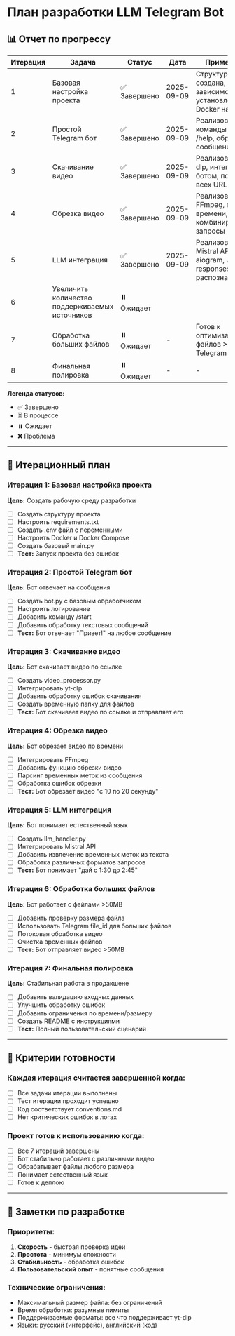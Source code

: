 # План разработки LLM Telegram Bot

## 📊 Отчет по прогрессу

| Итерация | Задача                    | Статус        | Дата       | Примечания                                                           |
| -------- | ------------------------- | ------------- | ---------- | -------------------------------------------------------------------- |
| 1        | Базовая настройка проекта | ✅ Завершено  | 2025-09-09 | Структура создана, зависимости установлены, Docker настроен          |
| 2        | Простой Telegram бот      | ✅ Завершено  | 2025-09-09 | Реализованы команды /start, /help, обработка сообщений               |
| 3        | Скачивание видео          | ✅ Завершено  | 2025-09-09 | Реализован yt-dlp, интеграция с ботом, поддержка всех URL            |
| 4        | Обрезка видео             | ✅ Завершено  | 2025-09-09 | Реализован FFmpeg, парсинг времени, комбинированные запросы          |
| 5        | LLM интеграция            | ✅ Завершено  | 2025-09-09 | Реализован Mistral API, aiogram, JSON responses, умное распознавание |
| 6        | Увеличить количество поддерживаемых источников                          | ⏸️ Ожидает    |            |                                                                      |
| 7        | Обработка больших файлов  | ⏸️ Ожидает    | -          | Готов к оптимизации для файлов >50MB с Telegram file_id              |
| 8        | Финальная полировка       | ⏸️ Ожидает    | -          | -                                                                    |

**Легенда статусов:**

- ✅ Завершено
- ⏳ В процессе
- ⏸️ Ожидает
- ❌ Проблема

---

## 🚀 Итерационный план

### Итерация 1: Базовая настройка проекта

**Цель:** Создать рабочую среду разработки

- [ ] Создать структуру проекта
- [ ] Настроить requirements.txt
- [ ] Создать .env файл с переменными
- [ ] Настроить Docker и Docker Compose
- [ ] Создать базовый main.py
- [ ] **Тест:** Запуск проекта без ошибок

### Итерация 2: Простой Telegram бот

**Цель:** Бот отвечает на сообщения

- [ ] Создать bot.py с базовым обработчиком
- [ ] Настроить логирование
- [ ] Добавить команду /start
- [ ] Добавить обработку текстовых сообщений
- [ ] **Тест:** Бот отвечает "Привет!" на любое сообщение

### Итерация 3: Скачивание видео

**Цель:** Бот скачивает видео по ссылке

- [ ] Создать video_processor.py
- [ ] Интегрировать yt-dlp
- [ ] Добавить обработку ошибок скачивания
- [ ] Создать временную папку для файлов
- [ ] **Тест:** Бот скачивает видео по ссылке и отправляет его

### Итерация 4: Обрезка видео

**Цель:** Бот обрезает видео по времени

- [ ] Интегрировать FFmpeg
- [ ] Добавить функцию обрезки видео
- [ ] Парсинг временных меток из сообщения
- [ ] Обработка ошибок обрезки
- [ ] **Тест:** Бот обрезает видео "с 10 по 20 секунду"

### Итерация 5: LLM интеграция

**Цель:** Бот понимает естественный язык

- [ ] Создать llm_handler.py
- [ ] Интегрировать Mistral API
- [ ] Добавить извлечение временных меток из текста
- [ ] Обработка различных форматов запросов
- [ ] **Тест:** Бот понимает "дай с 1:30 до 2:45"

### Итерация 6: Обработка больших файлов

**Цель:** Бот работает с файлами >50MB

- [ ] Добавить проверку размера файла
- [ ] Использовать Telegram file_id для больших файлов
- [ ] Потоковая обработка видео
- [ ] Очистка временных файлов
- [ ] **Тест:** Бот отправляет видео >50MB

### Итерация 7: Финальная полировка

**Цель:** Стабильная работа в продакшене

- [ ] Добавить валидацию входных данных
- [ ] Улучшить обработку ошибок
- [ ] Добавить ограничения по времени/размеру
- [ ] Создать README с инструкциями
- [ ] **Тест:** Полный пользовательский сценарий

---

## 🎯 Критерии готовности

### Каждая итерация считается завершенной когда:

- [ ] Все задачи итерации выполнены
- [ ] Тест итерации проходит успешно
- [ ] Код соответствует conventions.md
- [ ] Нет критических ошибок в логах

### Проект готов к использованию когда:

- [ ] Все 7 итераций завершены
- [ ] Бот стабильно работает с различными видео
- [ ] Обрабатывает файлы любого размера
- [ ] Понимает естественный язык
- [ ] Готов к деплою

---

## 📝 Заметки по разработке

### Приоритеты:

1. **Скорость** - быстрая проверка идеи
2. **Простота** - минимум сложности
3. **Стабильность** - обработка ошибок
4. **Пользовательский опыт** - понятные сообщения

### Технические ограничения:

- Максимальный размер файла: без ограничений
- Время обработки: разумные лимиты
- Поддерживаемые форматы: все что поддерживает yt-dlp
- Языки: русский (интерфейс), английский (код)
